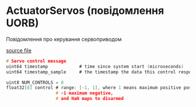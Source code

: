 # ActuatorServos (повідомлення UORB)

Повідомлення про керування сервоприводом

[source file](https://github.com/PX4/PX4-Autopilot/blob/main/msg/ActuatorServos.msg)

```c
# Servo control message
uint64 timestamp			# time since system start (microseconds)
uint64 timestamp_sample	    # the timestamp the data this control response is based on was sampled

uint8 NUM_CONTROLS = 8
float32[8] control # range: [-1, 1], where 1 means maximum positive position,
                   # -1 maximum negative,
                   # and NaN maps to disarmed

```
